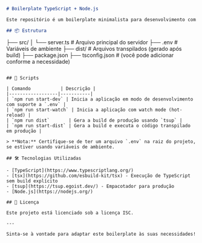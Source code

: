 
```markdown
# Boilerplate TypeScript + Node.js

Este repositório é um boilerplate minimalista para desenvolvimento com **TypeScript** e **Node.js**, utilizando `tsx` para execução em ambiente de desenvolvimento e `tsup` para build de produção.

## 📦 Estrutura

```

├── src/
│   └── server.ts       # Arquivo principal do servidor
├── .env                # Variáveis de ambiente
├── dist/               # Arquivos transpilados (gerado após build)
├── package.json
├── tsconfig.json       # (você pode adicionar conforme a necessidade)

```

## 🚀 Scripts

| Comando           | Descrição |
|------------------|-----------|
| `npm run start-dev` | Inicia a aplicação em modo de desenvolvimento com suporte a `.env` |
| `npm run start-watch` | Inicia a aplicação com watch mode (hot-reload) |
| `npm run dist`       | Gera a build de produção usando `tsup` |
| `npm run start-dist` | Gera a build e executa o código transpilado em produção |

> **Nota:** Certifique-se de ter um arquivo `.env` na raiz do projeto, se estiver usando variáveis de ambiente.

## 🛠️ Tecnologias Utilizadas

- [TypeScript](https://www.typescriptlang.org/)
- [tsx](https://github.com/esbuild-kit/tsx) - Execução de TypeScript sem build explícito
- [tsup](https://tsup.egoist.dev/) - Empacotador para produção
- [Node.js](https://nodejs.org/)

## 📄 Licença

Este projeto está licenciado sob a licença ISC.

---

Sinta-se à vontade para adaptar este boilerplate às suas necessidades!
```

